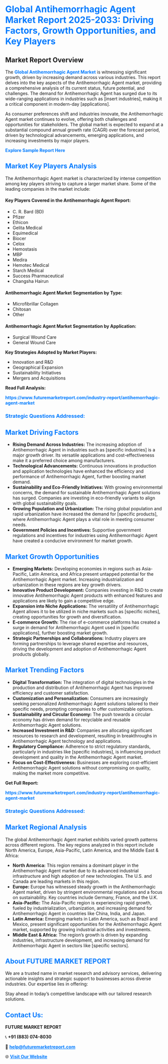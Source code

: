 <h1 style="color: #007BFF;">Global Antihemorrhagic Agent Market Report 2025-2033: Driving Factors, Growth Opportunities, and Key Players</h1>

<section id="overview">
<h2>Market Report Overview</h2>
<p>The <a href="https://www.futuremarketreport.com/industry-report/antihemorrhagic-agent-market" style="color: #007BFF; text-decoration: none;"><strong>Global Antihemorrhagic Agent Market</strong></a> is witnessing significant growth, driven by increasing demand across various industries. This report delves into the key aspects of the Antihemorrhagic Agent market, providing a comprehensive analysis of its current status, future potential, and challenges. The demand for Antihemorrhagic Agent has surged due to its wide-ranging applications in industries such as [insert industries], making it a critical component in modern-day [applications].</p>
<p>As consumer preferences shift and industries innovate, the Antihemorrhagic Agent market continues to evolve, offering both challenges and opportunities for stakeholders. The global market is expected to expand at a substantial compound annual growth rate (CAGR) over the forecast period, driven by technological advancements, emerging applications, and increasing investments by major players.</p>
</section>

<section id="overview">
<p><a href="https://www.futuremarketreport.com/request-sample/reportId=45631" style="color: #007BFF; text-decoration: none;"><strong>Explore Sample Report Here</strong></a></p>
</section>

<section id="key-players">
<h2 style="color: #007BFF;">Market Key Players Analysis</h2>
<p>The Antihemorrhagic Agent market is characterized by intense competition among key players striving to capture a larger market share. Some of the leading companies in the market include:</p>
<h4>Key Players Covered in the Antihemorrhagic Agent Report:</h4>
<ul><li>C. R. Bard (BD)</li><li>Pfizer</li><li>Ethicon</li><li>Gelita Medical</li><li>Equimedical</li><li>Biocer</li><li>Celox</li><li>Hemostasis</li><li>MBP</li><li>Medira</li><li>Hemotec Medical</li><li>Starch Medical</li><li>Success Pharmaceutical</li><li>Changsha Hairun</li></ul>
<h4>Antihemorrhagic Agent Market Segmentation by Type:</h4>
<ul><li>Microfibrillar Collagen</li><li>Chitosan</li><li>Other</li></ul>

<h4>Antihemorrhagic Agent Market Segmentation by Application:</h4>
<ul><li>Surgical Wound Care</li><li>General Wound Care</li></ul>
<p><strong>Key Strategies Adopted by Market Players:</strong></p>
<ul>
<li>Innovation and R&D</li>
<li>Geographical Expansion</li>
<li>Sustainability Initiatives</li>
<li>Mergers and Acquisitions</li>
</ul>
</section>

<section>
<p><strong>Read Full Analysis: </strong></p><a href="https://www.futuremarketreport.com/industry-report/antihemorrhagic-agent-market" style="color: #007BFF; text-decoration: none;"><strong>https://www.futuremarketreport.com/industry-report/antihemorrhagic-agent-market</strong></a>
<h3 style="color: #007BFF;">Strategic Questions Addressed:</h3>
</section>

<section id="driving-factors">
<h2 style="color: #007BFF;">Market Driving Factors</h2>
<ul>
<li><strong>Rising Demand Across Industries:</strong> The increasing adoption of Antihemorrhagic Agent in industries such as [specific industries] is a major growth driver. Its versatile applications and cost-effectiveness make it a preferred choice among manufacturers.</li>
<li><strong>Technological Advancements:</strong> Continuous innovations in production and application technologies have enhanced the efficiency and performance of Antihemorrhagic Agent, further boosting market demand.</li>
<li><strong>Sustainability and Eco-Friendly Initiatives:</strong> With growing environmental concerns, the demand for sustainable Antihemorrhagic Agent solutions has surged. Companies are investing in eco-friendly variants to align with global sustainability goals.</li>
<li><strong>Growing Population and Urbanization:</strong> The rising global population and rapid urbanization have increased the demand for [specific products], where Antihemorrhagic Agent plays a vital role in meeting consumer needs.</li>
<li><strong>Government Policies and Incentives:</strong> Supportive government regulations and incentives for industries using Antihemorrhagic Agent have created a conducive environment for market growth.</li>
</ul>
</section>

<section id="growth-opportunities">
<h2 style="color: #007BFF;">Market Growth Opportunities</h2>
<ul>
<li><strong>Emerging Markets:</strong> Developing economies in regions such as Asia-Pacific, Latin America, and Africa present untapped potential for the Antihemorrhagic Agent market. Increasing industrialization and urbanization in these regions are key growth drivers.</li>
<li><strong>Innovative Product Development:</strong> Companies investing in R&D to create innovative Antihemorrhagic Agent products with enhanced features and applications are likely to gain a competitive edge.</li>
<li><strong>Expansion into Niche Applications:</strong> The versatility of Antihemorrhagic Agent allows it to be utilized in niche markets such as [specific niches], creating opportunities for growth and diversification.</li>
<li><strong>E-commerce Growth:</strong> The rise of e-commerce platforms has created a surge in demand for Antihemorrhagic Agent used in [specific applications], further boosting market growth.</li>
<li><strong>Strategic Partnerships and Collaborations:</strong> Industry players are forming partnerships to leverage shared expertise and resources, driving the development and adoption of Antihemorrhagic Agent products globally.</li>
</ul>
</section>

<section id="trending-factors">
<h2 style="color: #007BFF;">Market Trending Factors</h2>
<ul>
<li><strong>Digital Transformation:</strong> The integration of digital technologies in the production and distribution of Antihemorrhagic Agent has improved efficiency and customer satisfaction.</li>
<li><strong>Customization and Personalization:</strong> Consumers are increasingly seeking personalized Antihemorrhagic Agent solutions tailored to their specific needs, prompting companies to offer customizable options.</li>
<li><strong>Sustainability and Circular Economy:</strong> The push towards a circular economy has driven demand for recyclable and reusable Antihemorrhagic Agent solutions.</li>
<li><strong>Increased Investment in R&D:</strong> Companies are allocating significant resources to research and development, resulting in breakthroughs in Antihemorrhagic Agent technology and applications.</li>
<li><strong>Regulatory Compliance:</strong> Adherence to strict regulatory standards, particularly in industries like [specific industries], is influencing product development and quality in the Antihemorrhagic Agent market.</li>
<li><strong>Focus on Cost-Effectiveness:</strong> Businesses are exploring cost-efficient Antihemorrhagic Agent solutions without compromising on quality, making the market more competitive.</li>
</ul>
</section>

<section>
<p><strong>Get Full Report: </strong></p><a href="https://www.futuremarketreport.com/industry-report/antihemorrhagic-agent-market" style="color: #007BFF; text-decoration: none;"><strong>https://www.futuremarketreport.com/industry-report/antihemorrhagic-agent-market</strong></a>
<h3 style="color: #007BFF;">Strategic Questions Addressed:</h3>
</section>


<section id="regional-analysis">
<h2 style="color: #007BFF;">Market Regional Analysis</h2>
<p>The global Antihemorrhagic Agent market exhibits varied growth patterns across different regions. The key regions analyzed in this report include North America, Europe, Asia-Pacific, Latin America, and the Middle East & Africa:</p>
<ul>
<li><strong>North America:</strong> This region remains a dominant player in the Antihemorrhagic Agent market due to its advanced industrial infrastructure and high adoption of new technologies. The U.S. and Canada are leading markets in this region.</li>
<li><strong>Europe:</strong> Europe has witnessed steady growth in the Antihemorrhagic Agent market, driven by stringent environmental regulations and a focus on sustainability. Key countries include Germany, France, and the U.K.</li>
<li><strong>Asia-Pacific:</strong> The Asia-Pacific region is experiencing rapid growth, fueled by industrialization, urbanization, and increasing demand for Antihemorrhagic Agent in countries like China, India, and Japan.</li>
<li><strong>Latin America:</strong> Emerging markets in Latin America, such as Brazil and Mexico, present significant opportunities for the Antihemorrhagic Agent market, supported by growing industrial activities and investments.</li>
<li><strong>Middle East & Africa:</strong> The region’s growth is driven by expanding industries, infrastructure development, and increasing demand for Antihemorrhagic Agent in sectors like [specific sectors].</li>
</ul>
</section>

<footer>
<h2 style="color: #007BFF;">About FUTURE MARKET REPORT</h2>
<p>We are a trusted name in market research and advisory services, delivering actionable insights and strategic support to businesses across diverse industries. Our expertise lies in offering:</p>

<p>Stay ahead in today’s competitive landscape with our tailored research solutions.</p>

<h2 style="color: #007BFF;">Contact Us:</h2>
<p><strong>FUTURE MARKET REPORT</strong></p>
<p>📞 <strong>+91 (883) 074-8030</strong></p>
<p>📧 <strong><a href="mailto:help@futuremarketreport.com" style="color: #007BFF;">help@futuremarketreport.com</a></strong></p>
<p>🌐 <strong><a href="https://www.futuremarketreport.com/" style="color: #007BFF;">Visit Our Website</a></strong></p>
</footer>